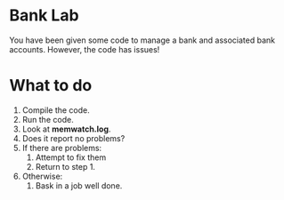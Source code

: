 # Bank Lab

You have been given some code to manage a bank and associated bank accounts. However, the code has issues!

# What to do
1. Compile the code.
2. Run the code.
3. Look at **memwatch.log**.
4. Does it report no problems?
5. If there are problems:
    1. Attempt to fix them
    2. Return to step 1.
6. Otherwise:
    1. Bask in a job well done.
